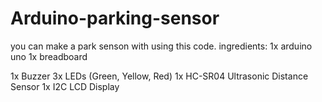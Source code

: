 # Arduino-parking-sensor
you can make a park senson with using this code.
ingredients:
1x arduino uno
1x breadboard

1x Buzzer
3x LEDs (Green, Yellow, Red)
1x HC-SR04 Ultrasonic Distance Sensor
1x I2C LCD Display

